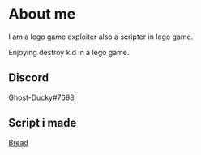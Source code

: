 # About me
I am a lego game exploiter also a scripter in lego game.

Enjoying destroy kid in a lego game.

## Discord
Ghost-Ducky#7698

## Script i made
[Bread](https://github.com/GhostDuckyy/Bread)
